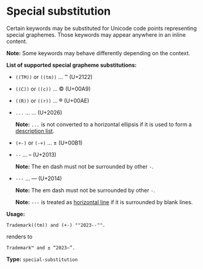 # Special substitution

Certain keywords may be substituted for Unicode code points representing special graphemes.
Those keywords may appear anywhere in an inline content.

**Note:** Some keywords may behave differently depending on the context.

**List of supported special grapheme substitutions:**

- `((TM))` or `((tm))` ... ™ (U+2122)
- `((C))` or `((c))` ... © (U+00A9)
- `((R))` or `((r))` ... ® (U+00AE)
- `...` ... … (U+2026)

  **Note:** `...` is not converted to a horizontal ellipsis if it is used to form a [description list](/markup/blocks/indents/lists/description-list.md). 

- `(+-)` or `(-+)` ... ± (U+00B1)
- `--` ... – (U+2013)

  **Note:** The en dash must not be surrounded by other `-`.

- `---` ... — (U+2014)

  **Note:** The em dash must not be surrounded by other `-`.

  **Note:** `---` is treated as [horizontal line](/markup/blocks/separators/horizontal-line.md) if it is surrounded by blank lines.

**Usage:**

```
Trademark((tm)) and (+-) ""2023--"".
```

renders to

```
Trademark™ and ± “2023–”.
```

**Type:** `special-substitution`
